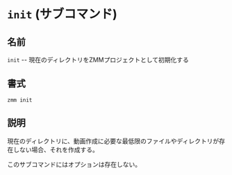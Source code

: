 # `init` (サブコマンド)

## 名前

`init` -- 現在のディレクトリをZMMプロジェクトとして初期化する

## 書式

`zmm init`

## 説明

現在のディレクトリに、動画作成に必要な最低限のファイルやディレクトリが存在しない場合、それを作成する。

このサブコマンドにはオプションは存在しない。
